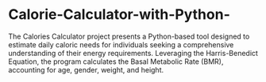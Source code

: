 # Calorie-Calculator-with-Python-
The Calories Calculator project presents a Python-based tool designed to estimate daily caloric needs for individuals seeking a comprehensive understanding of their energy requirements. Leveraging the Harris-Benedict Equation, the program calculates the Basal Metabolic Rate (BMR), accounting for age, gender, weight, and height. 
